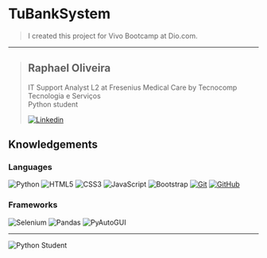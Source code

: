 # TuBankSystem

> I created this project for Vivo Bootcamp at Dio.com.




---




> ## Raphael Oliveira
> IT Support Analyst L2 at Fresenius Medical Care by Tecnocomp Tecnologia e Serviços <br>
> Python student
>
> [![Linkedin](https://img.shields.io/badge/Linkedin-blue?style=for-the-badge&logo=linkedin&logoColor=white)](https://www.linkedin.com/in/raphael-oliveira-97722b222/)

## Knowledgements

### Languages

![Python](https://img.shields.io/badge/Python-F7DF1E?style=for-the-badge&logo=python&logoColor=blue)
![HTML5](https://img.shields.io/badge/HTML5-E34F26?style=for-the-badge&logo=html5&logoColor=white)
![CSS3](https://img.shields.io/badge/CSS3-1572B6?style=for-the-badge&logo=css3&logoColor=white)
![JavaScript](https://img.shields.io/badge/JavaScript-F7DF1E?style=for-the-badge&logo=javascript&logoColor=black)
![Bootstrap](https://img.shields.io/badge/bootstrap-purple?style=for-the-badge&logo=bootstrap&logoColor=white)
[![Git](https://img.shields.io/badge/Git-000?style=for-the-badge&logo=git&logoColor=E94D5F)](https://git-scm.com/doc)
[![GitHub](https://img.shields.io/badge/GitHub-000?style=for-the-badge&logo=github&logoColor=30A3DC)](https://docs.github.com/)

### Frameworks
![Selenium](https://img.shields.io/badge/Selenium-F7DF1E?style=for-the-badge&logo=python&logoColor=blue)
![Pandas](https://img.shields.io/badge/Pandas-F7DF1E?style=for-the-badge&logo=python&logoColor=blue)
![PyAutoGUI](https://img.shields.io/badge/PyAutoGUI-F7DF1E?style=for-the-badge&logo=python&logoColor=blue)

---

![Python Student](https://d2m6ke2px6quvq.cloudfront.net/uploads/2020/07/16/0f6fa179-6d5b-4949-bcba-a1a89f9d6da9.jpg)
